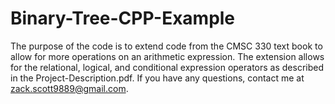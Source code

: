 # Binary-Tree-CPP-Example
The purpose of the code is to extend code from the CMSC 330 text book to allow for more operations on an arithmetic expression. The extension allows for the relational, logical, and conditional expression operators as described in the Project-Description.pdf. If you have any questions, contact me at zack.scott9889@gmail.com.
